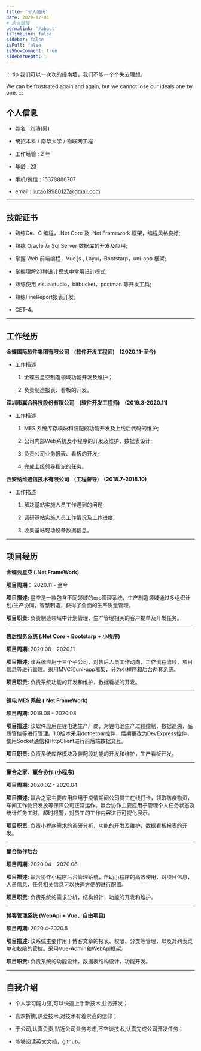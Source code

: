 ```yaml
---
title: '个人简历'
date: 2020-12-01
# 永久链接
permalink: '/about'
isTimeLine: false
sidebar: false
isFull: false
isShowComment: true
sidebarDepth: 1
---
```


::: tip
我们可以一次次的撞南墙，我们不能一个个失去理想。

We can be frustrated again and again, but we cannot lose our ideals one by one.
:::

<!-- <AutoInput/> -->

<!-- ## 移步新blog

点击[zhangyujie.top](https://zhangyujie.top) -->

## 个人信息

- 姓名 : 刘涛(男)

- 统招本科 / 南华大学 / 物联网工程

- 工作经验 : 2 年

- 年龄 : 23

- 手机/微信 : 15378886707

- email : liutao19980127@gmail.com

****

## 技能证书

- 熟练C#、C 编程，.Net Core 及 .Net Framework 框架，编程风格良好;

- 熟练 Oracle 及 Sql Server 数据库的开发及应用;

- 掌握 Web 前端编程，Vue.js , Layui，Bootstarp，uni-app 框架;

- 掌握理解23种设计模式中常用设计模式;

- 熟练使用 visualstudio，bitbucket，postman 等开发工具;

- 熟练FineReport报表开发;

- CET-4。

****

## 工作经历

  **金蝶国际软件集团有限公司&nbsp;&nbsp;&nbsp;&nbsp;(软件开发工程师)&nbsp;&nbsp;&nbsp;&nbsp;(2020.11-至今)**

  - 工作描述<br>

    1. 金蝶云星空制造领域功能开发及维护；

    2. 负责制造报表、看板的开发。

  **深圳市赢合科技股份有限公司&nbsp;&nbsp;&nbsp;&nbsp;(软件开发工程师)&nbsp;&nbsp;&nbsp;&nbsp;(2019.3-2020.11)**

  - 工作描述<br>

    1. MES 系统库存模块和装配段功能开发及上线后代码的维护;

    2. 公司内部Web系统及小程序的开发及维护，数据表设计;

    3. 负责公司业务报表、看板的开发;

    4. 完成上级领导指派的任务。

  **西安纳维通信技术有限公司&nbsp;&nbsp;&nbsp;&nbsp;(工程督导)&nbsp;&nbsp;&nbsp;&nbsp;(2018.7-2018.10)**

  - 工作描述<br>
  
    1. 解决基站实施人员工作遇到的问题;

    2. 调研基站实施人员工作情况及工作进度;

    3. 收集基站现场设备数据信息。

*****

## 项目经历

  **金蝶云星空 (.Net FrameWork)**

  **项目周期：** 2020.11 - 至今

  **项目描述:** 星空是一款包含不同领域的erp管理系统，生产制造领域通过多组织计划/生产协同，智慧制造，获得了全面的生产质量管理。

  **项目职责:** 负责制造领域中计划管理、生产管理相关的客户提单及开发任务。

  ****

  **售后服务系统 (.Net Core + Bootstarp + 小程序)**

  **项目周期:** 2020.08 - 2020.11

  **项目描述:** 该系统应用于三个子公司，对售后人员工作动向，工作流程流转，项目信息等进行管理。采用MVC和uni-app框架，分为小程序和后台两套系统。

  **项目职责:** 负责系统功能的开发和维护，数据看板的开发。

  ******

  **锂电 MES 系统 (.Net FrameWork)**

  **项目周期:** 2019.08 - 2020.08

  **项目描述:** 该软件应用在锂电池生产厂商，对锂电池生产过程控制，数据追溯，品质管控等进行管理。1.0版本采用dotnetbar控件，后期更改为DevExpress控件，使用Socket通信和HttpClient进行前后端数据交互。

  **项目职责:** 负责系统库存模块及装配段功能的开发和维护，生产看板开发。

  ******

  **赢合之家、赢合协作 (小程序)**

  **项目周期:** 2020.02 - 2020.04

  **项目描述:** 赢合之家主要应用应用于疫情期间公司员工在线打卡，领取防疫物资，车间工作物资发放等保障公司正常运作。赢合协作主要应用于管理个人任务状态及统计任务工时，超时报警，对员工的工作内容进行可视化展示。

  **项目职责:** 负责小程序需求的调研分析，功能的开发及维护，数据看板报表的开发。

  *****

  **赢合协作后台**

  **项目周期:** 2020.04 - 2020.06

  **项目描述:** 赢合协作小程序后台管理系统，帮助小程序的高效使用，对项目信息，人员信息，任务相关信息可以快速方便的进行配置。

  **项目职责:** 负责系统的需求分析，结构设计，功能的开发和维护。

  **********

  **博客管理系统 (WebApi + Vue、自由项目)**

  **项目周期:** 2020.4-2020.5

  **项目描述:** 该系统主要作用于博客文章的报表、权限、分类等管理，以及对列表菜单和权限的管控。采用Vue-Admin和WebApi框架。

  **项目职责:** 负责系统的功能设计，数据表结构设计，功能开发。

  ********


## 自我介绍

- 个人学习能力强,可以快速上手新技术,业务开发；

- 喜欢折腾,热爱技术,对技术有着崇高的信仰；

- 于公司,认真负责,贴近公司业务考虑,不空谈技术,认真完成公司开发任务；

- 能够阅读英文文档，github。